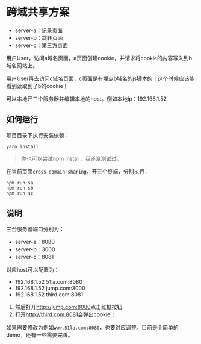 # 跨域共享方案

* server-a：记录页面
* server-b：跳转页面
* server-c：第三方页面

用户User，访问a域名页面，a页面创建cookie，并请求将cookie的内容写入到b域名网站上。

用户User再去访问c域名页面，c页面是有埋点b域名的js脚本的！这个时候应该能看到读取到了b的cookie！

可以本地开三个服务器并编辑本地的host。例如本地ip：192.168.1.52

## 如何运行

项目目录下执行安装依赖：

```
yarn install
```

> 你也可以尝试npm install，我还没测试过。

在当前页面`cross-domain-sharing`，开三个终端，分别执行：

```
npm run sa
npm run sb
npm run sc
```

## 说明

三台服务器端口分别为：

* server-a：8080
* server-b：3000
* server-c：8081

对应host可以配置为：

* 192.168.1.52 51la.com:8080
* 192.168.1.52 jump.com:3000
* 192.168.1.52 third.com:8081

1. 然后打开<http://jump.com:8080>点击红框按钮
2. 打开<http://third.com:8081>会弹出cookie！


如果需要修改为例如`www.51la.com:8080`，也要对应调整。目前是个简单的demo，还有一些需要完善。